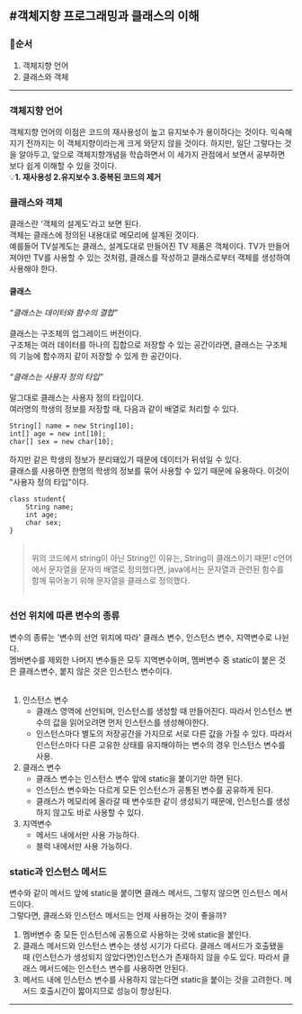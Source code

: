#객체지향 프로그래밍과 클래스의 이해
--
### 👀순서
1. 객체지향 언어
2. 클래스와 객체
---

### 객체지향 언어
객체지향 언어의 이점은 코드의 재사용성이 높고 유지보수가 용이하다는 것이다.
익숙해지기 전까지는 이 객체지향이라는게 크게 와닫지 않을 것이다. 
하지만, 일단 그렇다는 것을 알아두고, 앞으로 객체지향개념을 학습하면서 이 세가지 관점에서 보면서 공부하면 보다 쉽게 이해할 수 있을 것이다.
</br>💡**1. 재사용성 2.유지보수 3.중복된 코드의 제거**

### 클래스와 객체
클래스란 '객체의 설계도'라고 보면 된다.</br>
객체는 클래스에 정의된 내용대로 메모리에 설계된 것이다.</br> 
예를들어 TV설계도는 클래스, 설계도대로 만들어진 TV 제품은 객체이다. 
TV가 만들어져야만 TV를 사용할 수 있는 것처럼, 클래스를 작성하고 클래스로부터 객체를 생성하여 사용해야 한다.
#### 클래스
_“클래스는 데이터와 함수의 결합”_</br></br>
클래스는 구조체의 업그레이드 버전이다.</br> 
구조체는 여러 데이터를 하나의 집합으로 저장할 수 있는 공간이라면, 클래스는 구조체의 기능에 함수까지 같이 저장할 수 있게 한 공간이다.</br></br>
_“클래스는 사용자 정의 타입”_</br></br>
말그대로 클래스는 사용자 정의 타입이다.</br>
여러명의 학생의 정보를 저장할 때, 다음과 같이 배열로 처리할 수 있다.
```
String[] name = new String[10];
int[] age = new int[10];
char[] sex = new char[10];
```
하지만 같은 학생의 정보가 분리돼있기 때문에 데이터가 뒤섞일 수 있다.</br>
클래스를 사용하면 한명의 학생의 정보를 묶어 사용할 수 있기 때문에 유용하다. 이것이 "사용자 정의 타입"이다. 
```
class student{
	String name;
	int age;
	char sex;
}
```
> </br>위의 코드에서 string이 아닌 String인 이유는, String이 클래스이기 때문!
c언어에서 문자열을 문자의 배열로 정의했다면, java에서는 문자열과 관련된 함수를 함께 묶어놓기 위해 문자열을 클래스로 정의했다.</br></br>
>

### 선언 위치에 따른 변수의 종류
변수의 종류는 '변수의 선언 위치에 따라' 클래스 변수, 인스턴스 변수, 지역변수로 나뉜다.</br>
멤버변수를 제외한 나머지 변수들은 모두 지역변수이며, 멤버변수 중 static이 붙은 것은 클래스변수, 붙지 않은 것은 인스턴스 변수이다.</br>
</br>
1. 인스턴스 변수
   - 클래스 영역에 선언되며, 인스턴스를 생성할 때 만들어진다. 따라서 인스턴스 변수의 값을 읽어오려면 먼저 인스턴스를 생성해야한다.
   - 인스턴스마다 별도의 저장공간을 가지므로 서로 다른 값을 가질 수 있다. 따라서 인스턴스마다 다른 고유한 상태를 유지해야하는 변수의 경우 인스턴스 변수를 사용.
2. 클래스 변수
   - 클래스 변수는 인스턴스 변수 앞에 static을 붙이기만 하면 된다.
   - 인스턴스 변수와는 다르게 모든 인스턴스가 공통된 변수를 공유하게 된다.
   - 클래스가 메모리에 올라갈 때 변수또한 같이 생성되기 때문에, 인스턴스를 생성하지 않고도 바로 사용할 수 있다.
3. 지역변수
   - 메서드 내에서만 사용 가능하다.
   - 블럭 내에서만 사용 가능하다.
  
### static과 인스턴스 메서드
변수와 같이 메서드 앞에 static을 붙이면 클래스 메서드, 그렇지 않으면 인스턴스 메서드이다.</br>
그렇다면, 클래스와 인스턴스 메서드는 언제 사용하는 것이 좋을까?</br>

1. 멤버변수 중 모든 인스턴스에 공통으로 사용하는 것에 static을 붙인다.
2. 클래스 메서드와 인스턴스 변수는 생성 시기가 다르다. 클래스 메서드가 호출됐을 때 (인스턴스가 생성되지 않았다면)인스턴스가 존재하지 않을 수도 있다. 따라서 클래스 메서드에는 인스턴스 변수를 사용하면 안된다.
3. 메서드 내에 인스턴스 변수를 사용하지 않는다면 static을 붙이는 것을 고려한다. 메서드 호출시간이 짧아지므로 성능이 향상된다.
--- 
